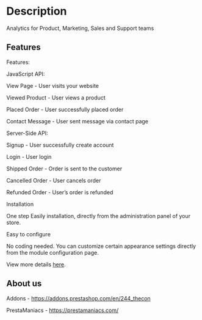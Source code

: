 # Description
Analytics for Product, Marketing, Sales and Support teams

## Features

Features:


JavaScript API:

View Page - User visits your website

Viewed Product - User views a product

Placed Order - User successfully placed order

Contact Message - User sent message via contact page


Server-Side API:

Signup - User successfully create account

Login - User login

Shipped Order - Order is sent to the customer

Cancelled Order - User cancels order

Refunded Order - User’s order is refunded

Installation

One step Easily installation, directly from the administration panel of your store.


Easy to configure

No coding needed. You can customize certain appearance settings directly from the module configuration page.

View more details [here](https://prestamaniacs.com/free-modules/46-woopra-integration-module.html).

## About us
Addons - https://addons.prestashop.com/en/244_thecon

PrestaManiacs - https://prestamaniacs.com/
